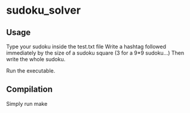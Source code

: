 # sudoku_solver

## Usage

Type your sudoku inside the test.txt file
Write a hashtag followed immediately by the size of a sudoku square (3 for a 9\*9 sudoku...)
Then write the whole sudoku.

Run the executable.

## Compilation

Simply run make
